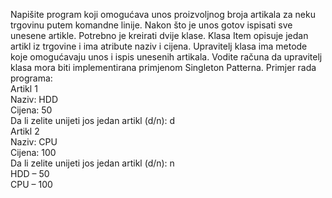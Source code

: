 Napišite program koji omogućava unos proizvoljnog broja artikala
za neku trgovinu putem komandne linije. Nakon što je unos gotov ispisati sve unesene artikle. Potrebno je kreirati
dvije klase. Klasa Item opisuje jedan artikl iz trgovine i ima atribute naziv i cijena. Upravitelj klasa ima metode
koje omogućavaju unos i ispis unesenih artikala. Vodite računa da upravitelj klasa mora biti implementirana
primjenom Singleton Patterna.
Primjer rada programa:<br/>
Artikl 1<br/>
Naziv: HDD<br/>
Cijena: 50<br/>
Da li zelite unijeti jos jedan artikl (d/n): d<br/>
Artikl 2<br/>
Naziv: CPU<br/>
Cijena: 100<br/>
Da li zelite unijeti jos jedan artikl (d/n): n<br/>
HDD – 50<br/>
CPU – 100<br/>
